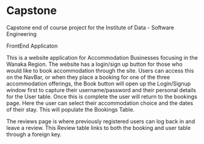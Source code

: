 # Capstone
Capstone end of course project for the Institute of Data - Software Engineering

FrontEnd Applicaton

This is a website application for Accommodation Businesses focusing in the Wanaka Region.
The website has a login/sign up button for those who would like to book accommodation through the site.  Users can access this on the NavBar, or when they place a booking for one of the three accommodation offerings, the Book button will open up the Login/Signup window first to capture their username/password and their personal details for the User table.  Once this is complete the user will return to the bookings page.  Here the user can select their accommodation choice and the dates of their stay. This will populate the Bookings Table.

The reviews page is where previously registered users can log back in and leave a review. This Review table links to both the booking and user table through a foreign key.
